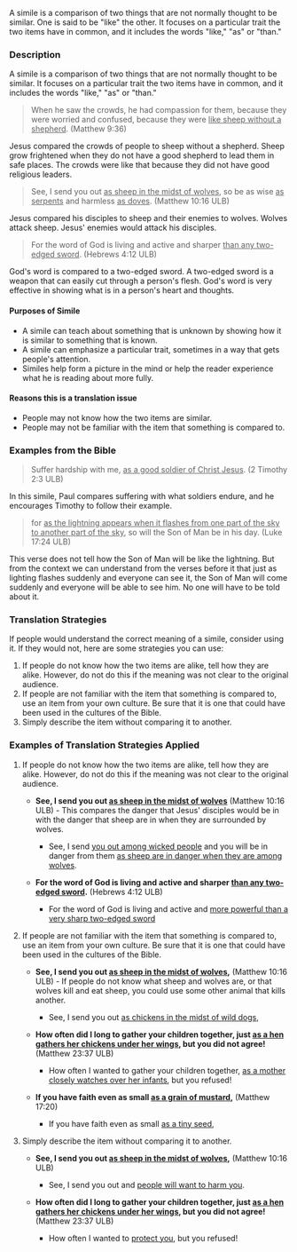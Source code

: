
A simile is a comparison of two things that are not normally thought to be similar. One is said to be "like" the other. It focuses on a particular trait the two items have in common, and it includes the words "like," "as" or "than."

### Description

A simile is a comparison of two things that are not normally thought to be similar. It focuses on a particular trait the two items have in common, and it includes the words "like," "as" or "than."
>When he saw the crowds, he had compassion for them, because they were worried and confused, because they were <u>like sheep without a shepherd</u>. (Matthew 9:36)

Jesus compared the crowds of people to sheep without a shepherd. Sheep  grow frightened when they do not have a good shepherd to lead them in safe places. The crowds were like that because they did not have good religious leaders.
>See, I send you out <u>as sheep in the midst of wolves</u>, so be as  wise <u>as  serpents</u> and harmless <u>as  doves</u>. (Matthew 10:16 ULB)

Jesus compared his disciples to sheep and their enemies to wolves. Wolves attack sheep. Jesus' enemies would attack his disciples.
>For the word of God is living and active and sharper <u>than any two-edged sword</u>. (Hebrews 4:12 ULB)

God's word is compared to a two-edged sword. A two-edged sword is a weapon that can easily cut through a person's flesh. God's word is very effective in showing what is in a person's heart and thoughts.

#### Purposes of Simile

* A simile can teach about something that is unknown by showing how it is similar to something that is known.
* A simile can emphasize a particular trait, sometimes in a way that gets people's attention.
* Similes help form a picture in the mind or help the reader experience what he is reading about more fully.

#### Reasons this is a translation issue

* People may not know how the two items are similar.
* People may not be familiar with the item that something is compared to.

### Examples from the Bible

>Suffer hardship with me, <u>as a good soldier of Christ Jesus</u>.  (2 Timothy 2:3 ULB)

In this simile, Paul compares suffering with what soldiers endure, and he encourages Timothy to follow their example.
>for <u>as the lightning appears when it flashes from one part of the sky to another part of the sky</u>, so will the Son of Man be in his day.  (Luke 17:24 ULB)

This verse does not tell how the Son of Man will be like the lightning. But from the context we can understand from the verses before it that just as lighting flashes suddenly and everyone can see it, the Son of Man will come suddenly and everyone will be able to see him. No one will have to be told about it.

### Translation Strategies

If people would understand the correct meaning of a simile, consider using it. If they would not, here are some strategies you can use:

1. If people do not know how the two items are alike, tell how they are alike. However, do not do this if the meaning was not clear to the original audience.
1. If people are not familiar with the item that something is compared to, use an item from your own culture.  Be sure that it is one that could have been used in the cultures of the Bible.
1. Simply describe the item without comparing it to another.

### Examples of Translation Strategies Applied

1. If people do not know how the two items are alike, tell how they are alike. However, do not do this if the meaning was not clear to the original audience.

    * **See, I send you out <u>as sheep in the midst of wolves</u>** (Matthew 10:16 ULB) - This compares the danger that Jesus' disciples would be in with the danger that sheep are in when they are surrounded by wolves.
        * See, I send <u>you out among wicked people</u> and you will be in danger from them <u>as sheep are in danger when they are among wolves</u>.

    * **For the word of God is living and active and sharper <u>than any two-edged sword</u>.** (Hebrews 4:12 ULB)
        * For the word of God is living and active and <u>more powerful than a very sharp two-edged sword</u>

1. If people are not familiar with the item that something is compared to, use an item from your own culture.  Be sure that it is one that could have been used in the cultures of the Bible.

    * **See, I send you out <u>as sheep in the midst of wolves</u>,** (Matthew 10:16 ULB) - If people do not know what sheep and wolves are, or that wolves kill and eat sheep, you could use some other animal that kills another.
        * See, I send you out <u>as chickens in the midst of wild dogs</u>,

    * **How often did I long to gather your children together, just <u>as a hen gathers her chickens under her wings</u>, but you did not agree!**  (Matthew 23:37 ULB)
        * How often I wanted to gather your children together, <u>as a mother closely watches over her infants</u>, but you refused!

    * **If you have faith even as small <u>as a grain of mustard</u>,** (Matthew 17:20)
        * If you have faith even as small <u>as a tiny seed</u>,

1. Simply describe the item without comparing it to another.

    * **See, I send you out <u>as sheep in the midst of wolves</u>,** (Matthew 10:16 ULB)
        * See, I send you out and <u>people will want to harm you</u>.

    * **How often did I long to gather your children together, just <u>as a hen gathers her chickens under her wings</u>, but you did not agree!**  (Matthew 23:37 ULB)
        * How often I wanted to <u>protect you</u>, but you refused!

